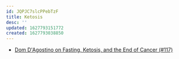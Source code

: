 ```yaml
---
id: JQPJC7slcPPebTzF
title: Ketosis
desc: ''
updated: 1627793151772
created: 1627793038850
---
```


- [Dom D'Agostino on Fasting, Ketosis, and the End of Cancer (#117)](https://tim.blog/2015/11/03/dominic-dagostino/)
